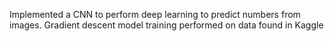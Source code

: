 Implemented a CNN to perform deep learning to predict numbers from images. Gradient descent model training performed on data found in Kaggle
